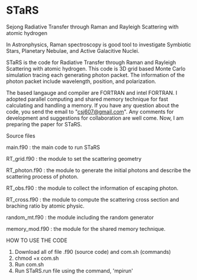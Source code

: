 # STaRS
Sejong Radiative Transfer through Raman and Rayleigh Scattering with atomic hydrogen

In Astronphysics, Raman spectroscopy is good tool to investigate Symbiotic Stars, Planetary Nebulae, and Active Galacitive Nuclei.

STaRS is the code for Radiative Transfer through Raman and Rayleigh Scattering with atomic hydrogen.
This code is 3D grid based Monte Carlo simulation tracing each generating photon packet.
The information of the photon packet include wavelength, position, and polarization.

The based langauge and compiler are FORTRAN and intel FORTRAN.
I adopted parallel computing and shared memory technique for fast calculating and handling a memory.
If you have any question about the code, you send the email to "csj607@gmail.com".
Any comments for development and suggestions for collaboration are well come.
Now, I am preparing the paper for STaRS.




Source files

main.f90 : the main code to run STaRS

RT_grid.f90 : the module to set the scattering geometry

RT_photon.f90 : the module to generate the initial photons and describe the scattering process of photon. 

RT_obs.f90 : the module to collect the information of escaping photon.

RT_cross.f90 : the module to compute the scattering cross section and braching ratio by atomic physic.

random_mt.f90 : the module including the random generator

memory_mod.f90 : the module for the shared memory technique.

HOW TO USE THE CODE

1. Download all of file .f90 (source code) and com.sh (commands)
2. chmod +x com.sh
3. Run com.sh
3. Run STaRS.run file using the command, 'mpirun'
